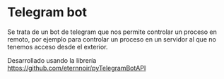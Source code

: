 # Telegram bot

Se trata de un bot de telegram que nos permite controlar un proceso en remoto, por ejemplo para controlar un proceso en un servidor al que no tenemos acceso desde el exterior.


Desarrollado usando la librería https://github.com/eternnoir/pyTelegramBotAPI
